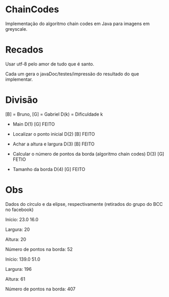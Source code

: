 # ChainCodes
Implementação do algoritmo chain codes em Java para imagens em greyscale.

# Recados
Usar utf-8 pelo amor de tudo que é santo.

Cada um gera o javaDoc/testes/impressão do resultado do que implementar.

# Divisão
[B] = Bruno, [G] = Gabriel
D(k) = Dificuldade k

- Main D(1) [G] FEITO

- Localizar o ponto inicial D(2) [B] FEITO

- Achar a altura e largura D(3) [B] FEITO 

- Calcular o número de pontos da borda (algoritmo chain codes) D(3) [G] FETIO

- Tamanho da borda D(4) [G] FEITO


# Obs

Dados do círculo e da elipse, respectivamente (retirados do grupo do BCC no facebook)

Início: 23.0 16.0

Largura: 20

Altura: 20

Número de pontos na borda: 52



Início: 139.0 51.0

Largura: 196

Altura: 61

Número de pontos na borda: 407
